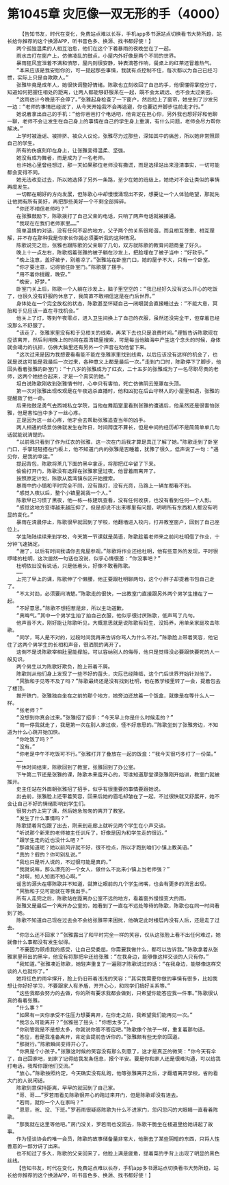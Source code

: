 # 第1045章 灾厄像一双无形的手（4000）
        【告知书友，时代在变化，免费站点难以长存，手机app多书源站点切换看书大势所趋，站长给你推荐的这个换源APP，听书音色多、换源、找书都好使！】
       两个孤独温柔的人相互治愈，他们在这个下着暴雨的夜晚坐在了一起。
       雨水击打在窗户上，仿佛凌乱的鼓点，小屋内外好像是两个不同的世界。
       暴雨狂风宣泄着不满和愤怒，屋内则很安静，钟表滴答作响，餐桌上的红茶还冒着热气。
       “本来应该是我安慰你的，可一提起那些事情，我就有点控制不住，每次都以为自己已经习惯，实际上只是自欺欺人。”
       张雅毕竟是成年人，她很快调整好情绪。陈歌也立刻收回了自己的手，他很懂得掌控分寸，知道如何把握住相处的距离，让两人都能够舒服呆在一起，既不会太疏远、也不会太过亲密。
       “这雨估计今晚是不会停了。”张雅起身检查了一下窗户，然后拉上了窗帘，她坐到了沙发另一边：“老师的事情已经说了，从今天开始我不会再逃避，你也要迈开脚步往前走才行。”
       她说着拿出自己的手机：“给你爸爸打个电话吧，他肯定在担心你，另外我也想好好和他聊一聊，老师不会让发生在自己身上的事情在自己的学生身上重演，有什么问题，老师会尽力帮你解决。”
       上学时被造谣、被排挤、被众人议论，张雅尽力过那些，深知其中的痛苦，所以她非常照顾自己的学生。
       所有的伤痕刻印在身上，让张雅变得温柔、坚强。
       她没有成为舞者，而是成为了一名老师。
       也许她心里曾经想过，那一天如果那位老师没有撒谎，而是选择站出来澄清事实，一切可能都会变得不同。
       她无法改变过去，所以她选择了另外一条路，至少在她的班级上，她绝对不会让类似的事情再度发生。
       一切都在朝好的方向发展，但陈歌心中却慢慢涌现出不安，想要让一个人体验绝望，那就先让他拥有所有美好，再把那些美好一个不剩全部摔碎。
       “你还不相信老师吗？”
       在张雅鼓励下，陈歌拨打了自己父亲的电话，只响了两声电话就被接通。
       “我现在在我们老师家里……”
       简单温情的对话，没有任何不妥的地方，父子两个的关系很和谐，而且相互尊重、相互理解，并不存在那种我是你家长你就必须要听我的这种情况。
       陈歌说完之后，张雅也跟陈歌的父亲聊了几句，双方就陈歌的教育问题商量了好久。
       晚上十一点左右，陈歌抱着张雅的被子躺在沙发上，把脸埋在了被子当中：“好软乎。”
       “晚上注意，盖好被子，别着凉了。”张雅站在卧室门口，她的屋子不大，只有一个卧室。
       “你才要注意，记得锁住卧室门。”陈歌摆了摆手。
       “用不着你提醒，晚安。”
       “晚安，好梦。”
       卧室门关上后，陈歌一个人躺在沙发上，脑子里空空的：“我已经好久没有这么开心的吃饭了，也很久没有舒服的休息了，我简直不敢相信这是在门后世界。”
       身体处在一个完全放松的状态，陈歌甚至怀疑自己一闭眼就会直接睡过去：“不能大意，冥胎和于见应该一直在寻找机会。”
       他关上了灯，等到午夜零点，进入卫生间换上了自己的衣服，虽然还没完全干，但穿着已经没那么不舒服了。
       “该走了，张雅家里没有和于见相关的线索，再呆下去也只是浪费时间。”理智告诉陈歌现在应该离开，然后利用晚上的时间在荔湾镇里搜索，可是每当他脑海中产生这个念头的时候，身体就会竭力的抗拒，仿佛大脑里还有另外一个声音在劝他留下来。
       “这次过来是因为我想要看看能不能在张雅家里找到线索，以后应该没有这样的机会了，也就是说这可能是我最后一次过来，各种意义上都是最后一次。”走到门口时，陈歌停下了脚步，他回头看着张雅的卧室门：“十八岁的张雅成为了红衣，二十五岁的张雅成为了一名尽职尽责的老师，这两个她结合起来，才是一个真实的她。”
       坦白说陈歌刚收到张雅情书时，心中只有害怕，死亡仿佛阴云笼罩在头顶。
       第一次对张雅出现改观是在午夜逃杀直播时，他和凶犯在后山守林人的小屋里相遇，张雅的提醒救了他一命。
       后来他鼓足勇气去西城私立学院，当他在舞蹈室里看到张雅的遭遇后，他虽然还是很害怕张雅，但是害怕当中多了一丝心疼。
       正是因为这一丝心疼，他才会去帮助张雅追查当年的凶手。
       两人相遇的场景仿佛就发生在昨日，时间跨度不算长，但是中间的经历却不是简简单单几句话就能说清楚的。
       “以前我只看到了作为红衣的张雅，这一次在门后我才算是真正了解了她。”陈歌走到了卧室门口，手掌轻轻搭在门板上，他不知道门内的张雅是否睡着，犹豫了很久，低声说了一句：“遇见你，是我的幸运。”
       提起背包，陈歌将茶几下面的黑伞拿走，将那把红伞留了下来。
       偷偷打开门，陈歌没有选择在张雅家里过夜，他冒着雨离开了。
       按照原定计划，陈歌从荔湾镇东区开始搜索。
       暴雨中的小镇和平时完全不同，没有路灯，没有光亮，马路上一辆车都看不到。
       “感觉入夜以后，整个小镇里就我一个人。”
       陈歌早已习惯了黑夜，他一栋一栋建筑查看，没有任何收获，也没有看到任何一个人影。
       “感觉这地方变得越来越压抑了，但是却说不出来哪里有问题，明明所有东西和人都没有明显的变化。”
       暴雨在清晨停止，陈歌很早就回到了学校，他翻墙进入校内，打开教室窗户，回到了自己座位上。
       学生陆陆续续来到学校，今天第一节课就是英语，陈歌趁着老师来之前问杜明借了作业，十分钟飞速搞定。
       “谢了，以后有时间我请你去鬼屋参观。”陈歌将作业还给杜明，他有些意外的发现，平时很啰嗦的杜明，这次居然一句话也没说，似乎心情很差：“你没事吧？”
       杜明依旧没有说话，只是低着头，好像不敢看陈歌。
       ……
       上完了早上的课，陈歌伸了个懒腰，他正要跟杜明聊两句，这个小胖子却提着书包自己走了。
       “不太对劲，必须要问清楚。”陈歌走的很快，一出教室门直接跟另外两个男学生撞在了一起。
       “不好意思。”陈歌不想招惹是非，所以主动道歉。
       “真晦气。”其中一个男学生拍了拍自己衣服，他似乎很讨厌陈歌，低声骂了几句。
       他声音不大，刚好能让陈歌听见，大概意思就是说陈歌有妈生、没妈养，用单亲家庭攻击陈歌。
       “同学，骂人是不对的，过段时间我再来告诉你骂人为什么不对。”陈歌脸上带着笑容，他记住了这两个男学生的长相和声音，很洒脱的离开了。
       这倒不是说陈歌宰相肚里能撑船，可以容纳别人的侮辱，他只是觉得没必要跟快要死的人一般见识。
       两个男生以为陈歌好欺负，脸上带着不屑。
       陈歌则从他们身上发现了一些不好的苗头，灾厄已经降临，这个门后世界开始针对他了。
       “冥胎和于见等不及了吗？”陈歌最终还是没有找到杜明，他在教学楼里转了一会，提着包去了楼顶。
       推开铁门，张雅独自坐在之前的那个地方，她旁边还放着一个饭盒，就像是在等什么人一样。
       “张老师？”
       “没想到你真会过来。”张雅招了招手：“今天早上你是什么时候走的？”
       “雨一停我就走了，我是第一次在别人家过夜，怪不好意思的。”陈歌坐到了张雅旁边，不知道为什么心跳开始加快。
       “你吃饭了吗？”
       “没有。”
       “你老是中午不吃饭可不行。”张雅打开了叠放在一起的饭盒：“我今天很巧多打了一份菜。”
       ……
       午休时间结束，陈歌回到了教室，张雅回到了办公室。
       下午第二节还是张雅的课，陈歌本来蛮开心的，可谁知道那堂课张雅刚开始讲，教室门就被推开。
       史主任站在外面朝张雅招了招手，似乎有很重要的事情要跟她说。
       出去前，张雅脸上还带着笑容，回来后她的眉毛却皱在了一起，不过很快就又舒展开，她不会让自己不好的情绪影响到学生们。
       很努力的上完了课，然后她急匆匆的离开了教室。
       “发生了什么事情吗？”
       陈歌提着背包跟了出去，刚来到走廊上就听见两个学生在小声交谈。
       “听说那个新来的老师被主任训斥了，好像是因为和学生走的很近。”
       “跟学生走的近也没什么吧？”
       “那谁知道呢？她以前风评就不好，很不检点，所以才跑到咱们小镇上教英语。”
       “真的？假的？你可别乱说。”
       “我也只是听人说的，不过很可能是真的。”
       “我就说嘛，那么漂亮的一个女人，做什么不比来小镇上当老师强？”
       “对啊，知人知面不知心啊。”
       谣言的源头在哪陈歌并不知道，就算让眼前的几个学生闭嘴，也会有更多的流言出现。
       “冥胎和于见可能就在等我出手。”
       所有人走完之后，陈歌站在距离办公室不远的地方，看着窗外慢慢变大的雨。
       张雅又是最后一个离开办公室的，她看到了一直在不远处等待的陈歌，陈歌也在同一时间看到了她。
       陈歌不知道自己现在过去会不会给张雅带来困扰，他确定此时楼层内没有人后，还是走了过去。
       “你怎么还不回家？”张雅露出了和平时完全一样的笑容，仅从这张脸上看不出任何难过，她就像什么事都没有发生似得。
       “不要因为顾虑我的感受，让自己受委屈。你需要我做什么，都可以告诉我。”陈歌拿着从张雅家里带出的黑伞，他没有将那把伞还给张雅：“在我身边，能够像这样交谈的人只有你。”
       “我知道。”张雅凑近陈歌，她轻声重复了一遍刚才陈歌说过的话：“在我身边，能够像这样交谈的人也就你了。”
       她将红色的雨伞撑开，脸上仍旧带着浅浅的笑容：“其实我需要你做的事情有很多，比如我想让你好好学习，不要跟家人有矛盾，开开心心，和同学们搞好关系等。”
       “这些我都会努力的去做，你的所有要求我都会做到，只希望你能答应我一件事。”陈歌很认真的看着张雅。
       “什么事？”
       “如果有一天你承受不住压力想要离开，在你走之前，我希望我们能再见一次。”
       “我怎么可能离开？”张雅摇了摇头：“你想太多了。”
       “你别管我是不是想太多，你就说你答不答应吧。”陈歌像个孩子一样，重复着那句话。
       “答应，若是我准备离开，肯定会提前告诉你的。”张雅颇有些无奈的回道。
       “那就行。”陈歌瞬间变得开心了。
       “你真是个小孩子。”张雅这时候的笑容没有那么刻意了，这才是真正的微笑：“你今天有伞了，自己回家吧，到家了记得给我发条信息，报个平安。要是你和家人还是很难沟通，可以给我打电话，我帮你跟他们交流。”
       “放心。”陈歌按照约定，今天确实没有乱跑，他等张雅离开之后，才翻墙离开学校，省的看大门的人说闲话。
       陈歌刻意保持距离，早早的就回到了自己家。
       “哥、哥……”罗若雨看见陈歌很开心的跑过来开门，但是陈歌却没有进去。
       “若雨，就你一个人在家吗？”
       “恩恩，爸、没、下班。”罗若雨很疑惑陈歌为什么不进家门，忽闪忽闪的大眼睛一直看着陈歌。
       “那我就在这里等他吧。”房门没关，罗若雨也没回去，陈歌干脆坐在楼道里给她讲起了故事。
       作为怪谈协会的唯一会员，陈歌的故事储备量非常大，他删去了某些阴暗的东西，只将人性善意的一部分讲了出来。
       也不知过了多久，陈歌的父亲回来了，他脸上满是疲惫，提着菜的手背上出现了明显的黑色丝线。
       【告知书友，时代在变化，免费站点难以长存，手机app多书源站点切换看书大势所趋，站长给你推荐的这个换源APP，听书音色多、换源、找书都好使！】